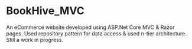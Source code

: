 # BookHive_MVC
An eCommerce website developed using ASP.Net Core MVC & Razor pages. Used repository pattern for data access & used n-tier architecture. Still a work in progress.
